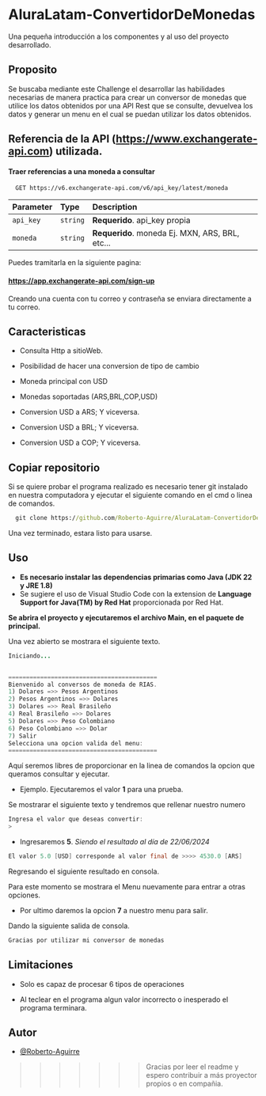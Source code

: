 # AluraLatam-ConvertidorDeMonedas

Una pequeña introducción a los componentes y al uso del proyecto desarrollado.

## Proposito

Se buscaba mediante este Challenge el desarrollar las habilidades necesarias de manera practica para crear un conversor de monedas que utilice los datos obtenidos por una API Rest que se consulte, devuelvea los datos y generar un menu en el cual se puedan utilizar los datos obtenidos.

## Referencia de la API (https://www.exchangerate-api.com) utilizada.

#### Traer referencias a una moneda a consultar

```http
  GET https://v6.exchangerate-api.com/v6/api_key/latest/moneda
```

| Parameter | Type     | Description                |
| :-------- | :------- | :------------------------- |
| `api_key` | `string` | **Requerido**. api_key propia  |
| `moneda` | `string` | **Requerido**. moneda Ej. MXN, ARS, BRL, etc... |

Puedes tramitarla en la siguiente pagina: 
#### https://app.exchangerate-api.com/sign-up 
Creando una cuenta con tu correo y contraseña se enviara directamente a tu correo.


## Caracteristicas

- Consulta Http a sitioWeb.
- Posibilidad de hacer una conversion de tipo de cambio
- Moneda principal con USD
- Monedas soportadas (ARS,BRL,COP,USD)

- Conversion USD a ARS; Y viceversa.
- Conversion USD a BRL; Y viceversa.
- Conversion USD a COP; Y viceversa.

## Copiar repositorio
Si se quiere probar el programa realizado es necesario tener git instalado en nuestra computadora y ejecutar el siguiente comando en el cmd o linea de comandos.

```cmd
  git clone https://github.com/Roberto-Aguirre/AluraLatam-ConvertidorDeMonedas
```
    
Una vez terminado, estara listo para usarse.
## Uso 

- **Es necesario instalar las dependencias primarias como Java (JDK 22 y JRE 1.8)**
- Se sugiere el uso de Visual Studio Code con la extension de **Language Support for Java(TM) by Red Hat** proporcionada por Red Hat.

**Se abrira el proyecto y ejecutaremos el archivo Main, en el paquete de principal.**

Una vez abierto se mostrara el siguiente texto.
```Java
Iniciando...


==========================================
Bienvenido al conversos de moneda de RIAS.
1) Dolares =>> Pesos Argentinos
2) Pesos Argentinos =>> Dolares
3) Dolares =>> Real Brasileño
4) Real Brasileño =>> Dolares
5) Dolares =>> Peso Colombiano
6) Peso Colombiano =>> Dolar
7) Salir
Selecciona una opcion valida del menu:
==========================================
```
 Aquí seremos libres de proporcionar en la linea de comandos la opcion que queramos consultar y ejecutar.

* Ejemplo. Ejecutaremos el valor **1** para una prueba.

Se mostrarar el siguiente texto y tendremos que rellenar nuestro numero
```Java
Ingresa el valor que deseas convertir: 
>
```
* Ingresaremos **5**. *Siendo el resultado al día de 22/06/2024*
```Java
El valor 5.0 [USD] corresponde al valor final de >>>> 4530.0 [ARS]
```
Regresando el siguiente resultado en consola.

Para este momento se mostrara el Menu nuevamente para entrar a otras opciones.

* Por ultimo daremos la opcion **7** a nuestro menu para salir.

Dando la siguiente salida de consola.

```Java
Gracias por utilizar mi conversor de monedas
```

## Limitaciones

* Solo es capaz de procesar 6 tipos de operaciones

* Al teclear en el programa algun valor incorrecto o inesperado el programa terminara.


## Autor

- [@Roberto-Aguirre](https://www.github.com/Roberto-Aguirre)

>>>>>>> Gracias por leer el readme y espero contribuir a más proyector propios o en compañia.
